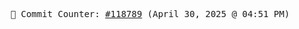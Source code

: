 <p align="center">
    <samp>
        📮 Commit Counter: <a href="https://github.com/Javascript-void0/Javascript-void0/commits/main">#118789</a> (April 30, 2025 @ 04:51 PM)
    </samp>
</p>